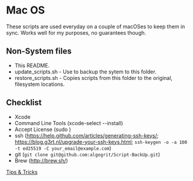 # Mac OS

These scripts are used everyday on a couple of macOSes to keep them in sync. Works well for my purposes, no guarantees though.

## Non-System files

 * This README.
 * update_scripts.sh - Use to backup the sytem to this folder.
 * restore_scripts.sh - Copies scripts from this folder to the original, filesystem locations.

## Checklist
  - Xcode
  - Command Line Tools (xcode-select --install)
  - Accept License (sudo )
  - ssh (https://help.github.com/articles/generating-ssh-keys/; https://blog.g3rt.nl/upgrade-your-ssh-keys.html; `ssh-keygen -o -a 100 -t ed25519 -C your_email@example.com`)
  - git (`git clone git@github.com:algogrit/Script-BackUp.git`)
  - Brew (http://brew.sh/)

[Tips & Tricks](https://gist.github.com/brandonb927/3195465)
